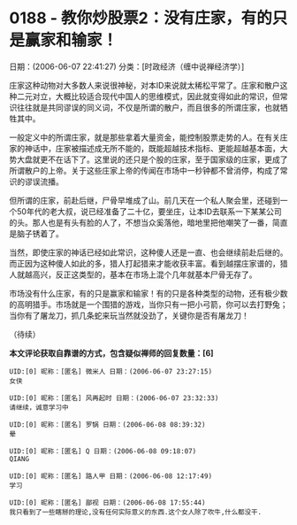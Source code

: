 # 0188 - 教你炒股票2：没有庄家，有的只是赢家和输家！


日期：(2006-06-07 22:41:27) 分类：[时政经济（缠中说禅经济学）] 

庄家这种动物对大多数人来说很神秘，对本ID来说就太稀松平常了。庄家和散户这种二元对立，大概比较适合现代中国人的思维模式，因此就变得如此的常识，但常识往往就是共同谬误的同义词，不仅是所谓的散户，而且很多的所谓庄家，也就牺牲其中。


一般定义中的所谓庄家，就是那些拿着大量资金，能控制股票走势的人。在有关庄家的神话中，庄家被描述成无所不能的，既能超越技术指标、更能超越基本面，大势大盘就更不在话下了。这里说的还只是个股的庄家，至于国家级的庄家，更成了所谓散户的上帝。关于这些庄家上帝的传闻在市场中一秒钟都不曾消停，构成了常识的谬误流播。


但所谓的庄家，前赴后继，尸骨早堆成了山。前几天在一个私人聚会里，还碰到一个50年代的老大叔，说已经准备了二十亿，要坐庄，让本ID去联系一下某某公司的头。那人也是有头有脸的人了，不想当众奚落他，暗地里把他嘲笑了一番，简直是脑子锈着了。

当然，即使庄家的神话已经如此常识，这种傻人还是一直、也会继续前赴后继的。而正因为这种傻人如此的多，猎人打起猎来才能收获丰富。看到越摆庄家谱的，猎人就越高兴，反正这类型的，基本在市场上混个几年就基本尸骨无存了。


市场没有什么庄家，有的只是赢家和输家！有的只是各种类型的动物，还有极少数的高明猎手。市场就是一个围猎的游戏，当你只有一把小弓箭，你可以去打野兔；当你有了屠龙刀，抓几条蛇来玩当然就没劲了，关键你是否有屠龙刀！

 （待续）



**本文评论获取自靠谱的方式，包含疑似禅师的回复数量：[6]**




```
UID:[0] 昵称：[匿名] 微米人 日期：(2006-06-07 23:27:15)
女侠
```



```
UID:[0] 昵称：[匿名] 风再起时 日期：(2006-06-07 23:32:33)
请继续，诚意学习中
```



```
UID:[0] 昵称：[匿名] 罗锅 日期：(2006-06-08 08:39:32)
晕
```



```
UID:[0] 昵称：[匿名] Q 日期：(2006-06-08 09:18:07)
QIANG
```



```
UID:[0] 昵称：[匿名] 路人甲 日期：(2006-06-08 12:17:49)
学习
```



```
UID:[0] 昵称：[匿名] 鄙视 日期：(2006-06-08 17:55:44)
我只看到了一些瞎掰的理论,没有任何实际意义的东西.这个女人除了吹牛,什么都没干.
```



